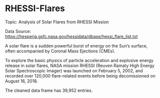 # RHESSI-Flares
Topic: Analysis of Solar Flares from RHESSI Mission

Data Source: https://hesperia.gsfc.nasa.gov/hessidata/dbase/hessi_flare_list.txt

A solar flare is a sudden powerful burst of energy on the Sun’s surface, often accompanied by Coronal Mass Ejections (CMEs).

To explore the basic physics of particle acceleration and explosive energy release in solar flares, NASA mission RHESSI (Reuven Ramaty High Energy Solar Spectroscopic Imager) was launched on February 5, 2002, and recorded over 120,000 flare-related events before being decomissioned on August 16, 2018.

The cleaned data frame has 39,952 entries.
